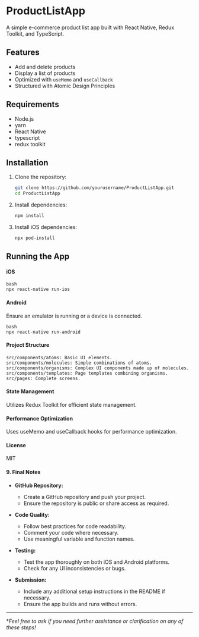 # ProductListApp

A simple e-commerce product list app built with React Native, Redux Toolkit, and TypeScript.

## Features

- Add and delete products
- Display a list of products
- Optimized with `useMemo` and `useCallback`
- Structured with Atomic Design Principles

## Requirements

- Node.js
- yarn
- React Native
- typescript
- redux toolkit

## Installation

1. Clone the repository:

   ```bash
   git clone https://github.com/yourusername/ProductListApp.git
   cd ProductListApp
2. Install dependencies:

    ```bash
    npm install

3. Install iOS dependencies:

    ```bash
    npx pod-install

## Running the App
#### iOS

    bash
    npx react-native run-ios

#### Android

Ensure an emulator is running or a device is connected.

    bash
    npx react-native run-android


#### Project Structure

    src/components/atoms: Basic UI elements.
    src/components/molecules: Simple combinations of atoms.
    src/components/organisms: Complex UI components made up of molecules.
    src/components/templates: Page templates combining organisms.
    src/pages: Complete screens.


#### State Management
Utilizes Redux Toolkit for efficient state management.

#### Performance Optimization
Uses useMemo and useCallback hooks for performance optimization.

#### License
MIT

#### **9. Final Notes**

- **GitHub Repository:**

  - Create a GitHub repository and push your project.
  - Ensure the repository is public or share access as required.

- **Code Quality:**

  - Follow best practices for code readability.
  - Comment your code where necessary.
  - Use meaningful variable and function names.

- **Testing:**

  - Test the app thoroughly on both iOS and Android platforms.
  - Check for any UI inconsistencies or bugs.

- **Submission:**

  - Include any additional setup instructions in the README if necessary.
  - Ensure the app builds and runs without errors.

---

**Feel free to ask if you need further assistance or clarification on any of these steps!*